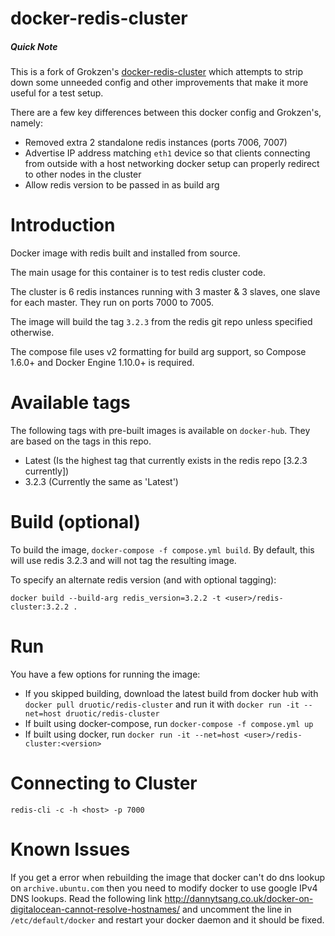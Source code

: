 # docker-redis-cluster

##### Quick Note

This is a fork of Grokzen's [docker-redis-cluster](https://github.com/Grokzen/docker-redis-cluster) which attempts
to strip down some unneeded config and other improvements that make it more useful for a test setup.

There are a few key differences between this docker config and Grokzen's, namely:
  * Removed extra 2 standalone redis instances (ports 7006, 7007) 
  * Advertise IP address matching `eth1` device so that clients connecting from outside with a host networking docker setup can properly redirect to other nodes in the cluster
  * Allow redis version to be passed in as build arg

# Introduction

Docker image with redis built and installed from source.

The main usage for this container is to test redis cluster code.

The cluster is 6 redis instances running with 3 master & 3 slaves, one slave for each master. They run on ports 7000 to 7005.

The image will build the tag `3.2.3` from the redis git repo unless specified otherwise.

The compose file uses v2 formatting for build arg support, so Compose 1.6.0+
and Docker Engine 1.10.0+ is required.


# Available tags

The following tags with pre-built images is available on `docker-hub`. They are based on the tags in this repo.

  * Latest  (Is the highest tag that currently exists in the redis repo [3.2.3 currently])
  * 3.2.3 (Currently the same as 'Latest')


# Build (optional)

To build the image, `docker-compose -f compose.yml build`. By default, this will use redis 3.2.3 and will not tag the resulting image.

To specify an alternate redis version (and with optional tagging):

```
docker build --build-arg redis_version=3.2.2 -t <user>/redis-cluster:3.2.2 .
```

# Run

You have a few options for running the image:
  * If you skipped building, download the latest build from docker hub with `docker pull druotic/redis-cluster` and run it with `docker run -it --net=host druotic/redis-cluster`
  * If built using docker-compose, run `docker-compose -f compose.yml up`
  * If built using docker, run `docker run -it --net=host <user>/redis-cluster:<version>`

# Connecting to Cluster

```
redis-cli -c -h <host> -p 7000
```

# Known Issues

If you get a error when rebuilding the image that docker can't do dns lookup on `archive.ubuntu.com` then you need to modify docker to use google IPv4 DNS lookups. Read the following link http://dannytsang.co.uk/docker-on-digitalocean-cannot-resolve-hostnames/ and uncomment the line in `/etc/default/docker` and restart your docker daemon and it should be fixed.
